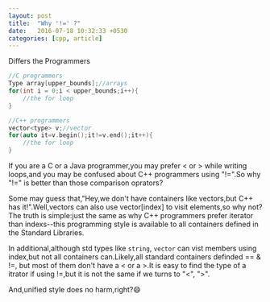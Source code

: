 ```yaml
---
layout: post
title:  "Why '!=' ?"
date:   2016-07-18 10:32:33 +0530
categories: [cpp, article]
---
```

 <div class="manual manual-title">
 Differs the Programmers
 </div>

```cpp
//C programmers
Type array[upper_bounds];//arrays
for(int i = 0;i < upper_bounds;i++){
    //the for loop
}

//C++ programmers
vector<type> v;//vector
for(auto it=v.begin();it!=v.end();it++){
    //the for loop
}
```


If you are a C or a Java programmer,you may prefer < or > while writing loops,and you may be confused about C++ programmers using "!=".So why "!=" is better than those comparison oprators?

Some may guess that,"Hey,we don't have containers like vectors,but C++ has it!".Well,vectors can also use vector[index] to visit elements,so why not? The truth is simple:just the same as why C++ programmers prefer iterator than indexs--this programming style is available to all containers defined in the Standard Libraries.

In additional,although std types like <code>string</code>, <code>vector</code> can vist members using index,but not all containers can.Likely,all standard containers definded == & !=, but most of them don't have a < or a >.It is easy to find the type of a itrator if using !=,but it is not the same if we turns to "<", ">".

And,unified style does no harm,right?:smile: